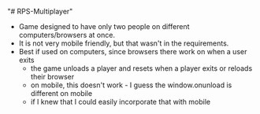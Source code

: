 "# RPS-Multiplayer" 

- Game designed to have only two people on different computers/browsers at once.
- It is not very mobile friendly, but that wasn't in the requirements.
- Best if used on computers, since browsers there work on when a user exits
    - the game unloads a player and resets when a player exits or reloads their browser
    - on mobile, this doesn't work - I guess the window.onunload is different on mobile
    - if I knew that I could easily incorporate that with mobile


